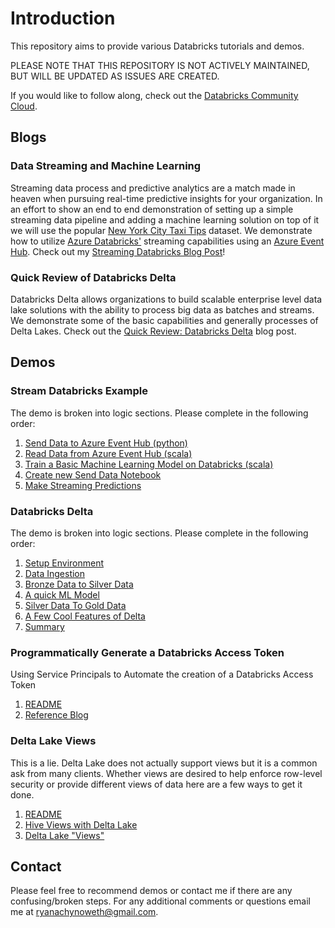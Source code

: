 # Introduction

This repository aims to provide various Databricks tutorials and demos.  

PLEASE NOTE THAT THIS REPOSITORY IS NOT ACTIVELY MAINTAINED, BUT WILL BE UPDATED AS ISSUES ARE CREATED. 

If you would like to follow along, check out the [Databricks Community Cloud](https://community.cloud.databricks.com/).

## Blogs

### Data Streaming and Machine Learning
Streaming data process and predictive analytics are a match made in heaven when pursuing real-time predictive insights for your organization. In an effort to show an end to end demonstration of setting up a simple streaming data pipeline and adding a machine learning solution on top of it we will use the popular [New York City Taxi Tips](https://www.kaggle.com/dhimananubhav/predicting-taxi-tip-rates-in-nyc) dataset. We demonstrate how to utilize [Azure Databricks'](https://docs.azuredatabricks.net/index.html) streaming capabilities using an [Azure Event Hub](https://docs.microsoft.com/en-us/azure/event-hubs/). Check out my [Streaming Databricks Blog Post](https://github.com/ryanchynoweth44/DatabricksContent/blob/master/blogs/StreamingDatabricksBlog.md)! 

### Quick Review of Databricks Delta
Databricks Delta allows organizations to build scalable enterprise level data lake solutions with the ability to process big data as batches and streams. We demonstrate some of the basic capabilities and generally processes of Delta Lakes. Check out the [Quick Review: Databricks Delta](https://github.com/ryanchynoweth44/DatabricksContent/blob/master/blogs/DatabricksDelta.md) blog post. 



## Demos

### Stream Databricks Example
The demo is broken into logic sections. Please complete in the following order:  
1. [Send Data to Azure Event Hub (python)](./streaming_walkthrough/Docs/01_SendStreamingWithDatabricks.md)
1. [Read Data from Azure Event Hub (scala)](./streaming_walkthrough/Docs/02_ReadStreamingData.md)
1. [Train a Basic Machine Learning Model on Databricks (scala)](./streaming_walkthrough/Docs/03_TrainMachineLearningModel.md)
1. [Create new Send Data Notebook](./streaming_walkthrough/Docs/04_ModifedStreamingData.md)
1. [Make Streaming Predictions](./streaming_walkthrough/Docs/05_MakeStreamingPredictions.md)


### Databricks Delta 
The demo is broken into logic sections. Please complete in the following order:  
1. [Setup Environment](./delta_lake/Docs/01_CreateEnironment.md)
1. [Data Ingestion](./delta_lake/Docs/02_SetupDataIngestion.md)
1. [Bronze Data to Silver Data](./delta_lake/Docs/03_BronzeToSilver.md)
1. [A quick ML Model](./delta_lake/Docs/04_MachineLearningWithDeltaLake.md)
1. [Silver Data To Gold Data](./delta_lake/Docs/05_SilverToGold.md)
1. [A Few Cool Features of Delta](./delta_lake/Docs/06_DeltaFeatures.md)
1. [Summary](./delta_lake/Docs/07_Summary.md)


### Programmatically Generate a Databricks Access Token
Using Service Principals to Automate the creation of a Databricks Access Token
1. [README](./generate_access_token)
1. [Reference Blog](https://cloudarchitected.com/2020/01/using-azure-ad-with-the-azure-databricks-api/)



### Delta Lake Views
This is a lie. Delta Lake does not actually support views but it is a common ask from many clients. Whether views are desired to help enforce row-level security or provide different views of data here are a few ways to get it done.
1. [README](./delta_lake_views)  
1. [Hive Views with Delta Lake](./delta_lake_views/HiveViews.py)
1. [Delta Lake "Views"]()


## Contact
Please feel free to recommend demos or contact me if there are any confusing/broken steps. For any additional comments or questions email me at ryanachynoweth@gmail.com. 
